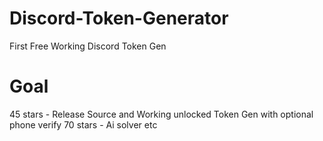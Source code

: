 # Discord-Token-Generator
First Free Working Discord Token Gen

# Goal
45 stars - Release Source and Working unlocked Token Gen with optional phone verify
70 stars - Ai solver etc
